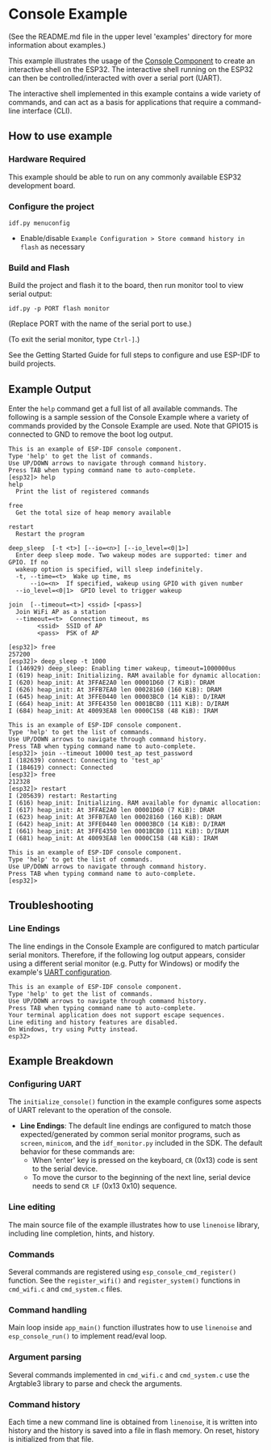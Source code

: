# Console Example

(See the README.md file in the upper level 'examples' directory for
more information about examples.) 

This example illustrates the usage of the [Console Component](https://docs.espressif.com/projects/esp-idf/en/latest/api-guides/console.html#console) 
to create an interactive shell on the ESP32. The interactive shell
running on the ESP32 can then be controlled/interacted with over a
serial port (UART).

The interactive shell implemented in this example contains a wide
variety of commands, and can act as a basis for applications that
require a command-line interface (CLI).

## How to use example

### Hardware Required

This example should be able to run on any commonly available ESP32
development board.

### Configure the project

```
idf.py menuconfig
```

* Enable/disable `Example Configuration > Store command history in flash` as necessary

### Build and Flash

Build the project and flash it to the board, then run monitor tool to
view serial output:

```
idf.py -p PORT flash monitor
```

(Replace PORT with the name of the serial port to use.)

(To exit the serial monitor, type ``Ctrl-]``.)

See the Getting Started Guide for full steps to configure and use
ESP-IDF to build projects.

## Example Output

Enter the `help` command get a full list of all available
commands. The following is a sample session of the Console Example
where a variety of commands provided by the Console Example are
used. Note that GPIO15 is connected to GND to remove the boot log
output.

```
This is an example of ESP-IDF console component.
Type 'help' to get the list of commands.
Use UP/DOWN arrows to navigate through command history.
Press TAB when typing command name to auto-complete.
[esp32]> help
help 
  Print the list of registered commands

free 
  Get the total size of heap memory available

restart 
  Restart the program

deep_sleep  [-t <t>] [--io=<n>] [--io_level=<0|1>]
  Enter deep sleep mode. Two wakeup modes are supported: timer and GPIO. If no
  wakeup option is specified, will sleep indefinitely.
  -t, --time=<t>  Wake up time, ms
      --io=<n>  If specified, wakeup using GPIO with given number
  --io_level=<0|1>  GPIO level to trigger wakeup

join  [--timeout=<t>] <ssid> [<pass>]
  Join WiFi AP as a station
  --timeout=<t>  Connection timeout, ms
        <ssid>  SSID of AP
        <pass>  PSK of AP

[esp32]> free
257200
[esp32]> deep_sleep -t 1000
I (146929) deep_sleep: Enabling timer wakeup, timeout=1000000us
I (619) heap_init: Initializing. RAM available for dynamic allocation:
I (620) heap_init: At 3FFAE2A0 len 00001D60 (7 KiB): DRAM
I (626) heap_init: At 3FFB7EA0 len 00028160 (160 KiB): DRAM
I (645) heap_init: At 3FFE0440 len 00003BC0 (14 KiB): D/IRAM
I (664) heap_init: At 3FFE4350 len 0001BCB0 (111 KiB): D/IRAM
I (684) heap_init: At 40093EA8 len 0000C158 (48 KiB): IRAM

This is an example of ESP-IDF console component.
Type 'help' to get the list of commands.
Use UP/DOWN arrows to navigate through command history.
Press TAB when typing command name to auto-complete.
[esp32]> join --timeout 10000 test_ap test_password
I (182639) connect: Connecting to 'test_ap'
I (184619) connect: Connected
[esp32]> free
212328
[esp32]> restart
I (205639) restart: Restarting
I (616) heap_init: Initializing. RAM available for dynamic allocation:
I (617) heap_init: At 3FFAE2A0 len 00001D60 (7 KiB): DRAM
I (623) heap_init: At 3FFB7EA0 len 00028160 (160 KiB): DRAM
I (642) heap_init: At 3FFE0440 len 00003BC0 (14 KiB): D/IRAM
I (661) heap_init: At 3FFE4350 len 0001BCB0 (111 KiB): D/IRAM
I (681) heap_init: At 40093EA8 len 0000C158 (48 KiB): IRAM

This is an example of ESP-IDF console component.
Type 'help' to get the list of commands.
Use UP/DOWN arrows to navigate through command history.
Press TAB when typing command name to auto-complete.
[esp32]> 

```

## Troubleshooting

### Line Endings

The line endings in the Console Example are configured to match
particular serial monitors. Therefore, if the following log output
appears, consider using a different serial monitor (e.g. Putty for
Windows) or modify the example's [UART
configuration](#Configuring-UART-and-VFS).

```
This is an example of ESP-IDF console component.
Type 'help' to get the list of commands.
Use UP/DOWN arrows to navigate through command history.
Press TAB when typing command name to auto-complete.
Your terminal application does not support escape sequences.
Line editing and history features are disabled.
On Windows, try using Putty instead.
esp32>
```

## Example Breakdown

### Configuring UART

The ``initialize_console()`` function in the example configures some
aspects of UART relevant to the operation of the console.

- **Line Endings**: The default line endings are configured to match
  those expected/generated by common serial monitor programs, such as
  `screen`, `minicom`, and the `idf_monitor.py` included in the
  SDK. The default behavior for these commands are:
    - When 'enter' key is pressed on the keyboard, `CR` (0x13) code is
      sent to the serial device.
    - To move the cursor to the beginning of the next line, serial
      device needs to send `CR LF` (0x13 0x10) sequence.

### Line editing

The main source file of the example illustrates how to use `linenoise`
library, including line completion, hints, and history.

### Commands

Several commands are registered using `esp_console_cmd_register()`
function. See the `register_wifi()` and `register_system()` functions
in `cmd_wifi.c` and `cmd_system.c` files.

### Command handling

Main loop inside `app_main()` function illustrates how to use
`linenoise` and `esp_console_run()` to implement read/eval loop.

### Argument parsing

Several commands implemented in `cmd_wifi.c` and `cmd_system.c` use
the Argtable3 library to parse and check the arguments.

### Command history

Each time a new command line is obtained from `linenoise`, it is
written into history and the history is saved into a file in flash
memory. On reset, history is initialized from that file.
